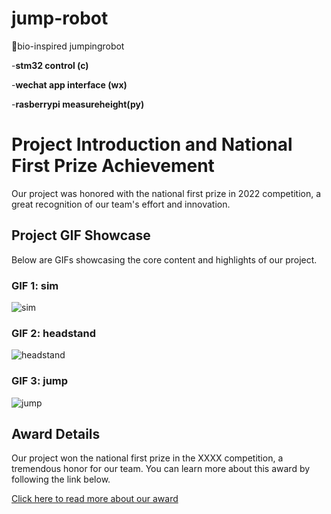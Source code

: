 # jump-robot


🚀bio-inspired jumpingrobot


-**stm32 control (c)**


-**wechat app interface (wx)** 


-**rasberrypi measureheight(py)**

# Project Introduction and National First Prize Achievement

Our project was honored with the national first prize in 2022 competition, a great recognition of our team's effort and innovation.

## Project GIF Showcase

Below are GIFs showcasing the core content and highlights of our project.

### GIF 1: sim

![sim](https://github.com/runjtu/jump-robot/assets/70926090/9630c2ed-9ee0-4398-a14a-7674b419992e)

### GIF 2: headstand

![headstand](https://github.com/runjtu/jump-robot/assets/70926090/63314a3b-4273-4290-b074-dd0d5a4748f8)

### GIF 3: jump
![jump](https://github.com/runjtu/jump-robot/assets/70926090/cfcf46f5-b41a-4b9e-8d74-3c4c64867645)


## Award Details

Our project won the national first prize in the XXXX competition, a tremendous honor for our team. You can learn more about this award by following the link below.

[Click here to read more about our award]((http://11umic.hust.edu.cn/info/1109/1024.htm)http://11umic.hust.edu.cn/info/1109/1024.htm)

